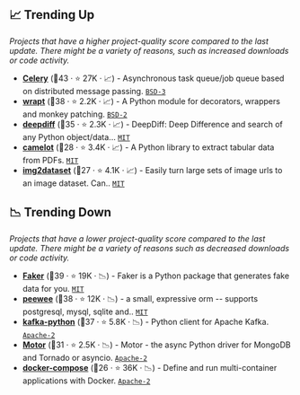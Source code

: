 ## 📈 Trending Up

_Projects that have a higher project-quality score compared to the last update. There might be a variety of reasons, such as increased downloads or code activity._

- <b><a href="https://github.com/celery/celery">Celery</a></b> (🥇43 ·  ⭐ 27K · 📈) - Asynchronous task queue/job queue based on distributed message passing. <code><a href="http://bit.ly/3aKzpTv">BSD-3</a></code>
- <b><a href="https://github.com/GrahamDumpleton/wrapt">wrapt</a></b> (🥇38 ·  ⭐ 2.2K · 📈) - A Python module for decorators, wrappers and monkey patching. <code><a href="http://bit.ly/3rqEWVr">BSD-2</a></code>
- <b><a href="https://github.com/seperman/deepdiff">deepdiff</a></b> (🥇35 ·  ⭐ 2.3K · 📈) - DeepDiff: Deep Difference and search of any Python object/data... <code><a href="http://bit.ly/34MBwT8">MIT</a></code>
- <b><a href="https://github.com/camelot-dev/camelot">camelot</a></b> (🥉28 ·  ⭐ 3.4K · 📈) - A Python library to extract tabular data from PDFs. <code><a href="http://bit.ly/34MBwT8">MIT</a></code>
- <b><a href="https://github.com/rom1504/img2dataset">img2dataset</a></b> (🥉27 ·  ⭐ 4.1K · 📈) - Easily turn large sets of image urls to an image dataset. Can.. <code><a href="http://bit.ly/34MBwT8">MIT</a></code>

## 📉 Trending Down

_Projects that have a lower project-quality score compared to the last update. There might be a variety of reasons such as decreased downloads or code activity._

- <b><a href="https://github.com/joke2k/faker">Faker</a></b> (🥇39 ·  ⭐ 19K · 📉) - Faker is a Python package that generates fake data for you. <code><a href="http://bit.ly/34MBwT8">MIT</a></code>
- <b><a href="https://github.com/coleifer/peewee">peewee</a></b> (🥇38 ·  ⭐ 12K · 📉) - a small, expressive orm -- supports postgresql, mysql, sqlite and.. <code><a href="http://bit.ly/34MBwT8">MIT</a></code>
- <b><a href="https://github.com/dpkp/kafka-python">kafka-python</a></b> (🥇37 ·  ⭐ 5.8K · 📉) - Python client for Apache Kafka. <code><a href="http://bit.ly/3nYMfla">Apache-2</a></code>
- <b><a href="https://github.com/mongodb/motor">Motor</a></b> (🥈31 ·  ⭐ 2.5K · 📉) - Motor - the async Python driver for MongoDB and Tornado or asyncio. <code><a href="http://bit.ly/3nYMfla">Apache-2</a></code>
- <b><a href="https://github.com/docker/compose">docker-compose</a></b> (🥉26 ·  ⭐ 36K · 📉) - Define and run multi-container applications with Docker. <code><a href="http://bit.ly/3nYMfla">Apache-2</a></code>

